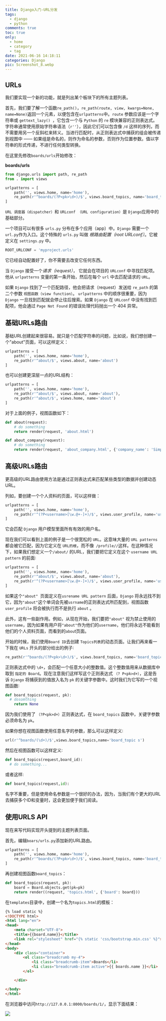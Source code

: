 ```yaml
---
title: Django入门-URL分发
tags:
  - django
  - python
comments: true
toc: true
only:
  - home
  - category
  - tag
date: 2021-06-16 14:18:11
categories: Django
pic: Screenshot_8.webp
---
```


## URLs

我们要实现一个新的功能，就是列出某个板块下的所有主题列表。

首先，我们要了解一个函数`re_path()`，`re_path(route, view, kwargs=None, name=None)`返回一个元素，以便包含在`urlpatterns`中。`route` 参数应该是一个字符串或 `gettext_lazy() `，它包含一个与 `Python` 的 `re` 模块兼容的正则表达式。字符串通常使用原始字符串语法（`r''`），因此它们可以包含像 `/d` 这样的序列，而不需要用另一个反斜杠来转义。当进行匹配时，从正则表达式中捕获的组会被传递到视图中 —— 如果组是命名的，则作为命名的参数，否则作为位置参数。值以字符串的形式传递，不进行任何类型转换。

在这里先修改`boards/urls`开始修改：

**boards/urls**
```python
from django.urls import path, re_path
from . import views

urlpatterns = [
    path('', views.home, name='home'),
    re_path(r'^boards/(?P<pk>\d+)/$', views.board_topics, name='board_topics')
]
```

`URL 调度器（dispatcher）`和 `URLconf （URL configuration）`是 `Django`应用中的基础部分。

一个项目可以有很多 `urls.py` 分布在多个应用（app）中。`Django` 需要一个 `url.py`作为入口。这个特殊的 `urls.py` 叫做 *根路由配置（root URLconf）*。它被定义在 `settings.py` 中。

```python
ROOT_URLCONF = 'myproject.urls'
```

它已经自动配置好了，你不需要去改变它任何东西。

当 `Django` 接受一个*请求（request）*， 它就会在项目的 `URLconf` 中寻找匹配项。他从 `urlpatterns` 变量的第一条开始，然后在每个 `url` 中去匹配请求的 `URL`。

如果 `Django` 找到了一个匹配路径，他会把请求（request）发送给 `re_path` 的第二个参数 `视图函数（view function）`。 `urlpatterns` 中的顺序很重要，因为 `Django` 一旦找到匹配就会停止往后搜索。如果 `Django` 在 `URLconf` 中没有找到匹配项，他会通过 `Page Not Found` 的错误处理代码抛出一个 404 异常。

## 基础URLs路由

基础URL创建起来很容易。就只是个匹配字符串的问题，比如说，我们想创建一个"about"页面，可以这样定义：

```python
urlpatterns = [
    path('', views.home, name='home'),
    re_path(r'^about/$', views.about, name='about')
]
```

也可以创建更深层一点的URL结构：

```python
urlpatterns = [
    path('', views.home, name='home'),
    re_path(r'^about/$', views.about, name='about'),
    re_path(r'^about/$', views.home, name='about')
]
```

对于上面的例子，视图函数如下：

```python
def about(request):
    # do something
    return render(request, 'about.html')

def about_company(request):
    # do something
    return render(request, 'about_company.html', {'company_name': 'Simple Complex'})
```

## 高级URLs路由

更高级的URL路由使用方法是通过正则表达式来匹配某些类型的数据并创建动态URL。

列如，要创建一个个人资料的页面，可以这样做：

```python
urlpatterns = [
    path('', views.home, name='home'),
    re_path(r'^(?P<username>[\w.@+-]+)/$', views.user_profile, name='user_profile')
]
```

它会匹配 `Django` 用户模型里面所有有效的用户名。

现在我们可以看到上面的例子是一个很宽松的 `URL`。这意味大量的 `URL patterns` 都会被它匹配，因为它定义在 `URL的根`，而不像` /profile//`这样。在这种情况下，如果我们想定义一个`/about/` 的URL，我们要把它定义在这个 `username URL pattern` 的前面∶

```python
urlpatterns = [
    path('', views.home, name='home'),
    re_path(r'^about/$', views.about, name='about'),
    re_path(r'^(?P<username>[\w.@+-]+)/$', views.user_profile, name='user_profile')
]
```

如果这个`"about" `页面定义在`usrename URL pattern` 后面，`Django` 将永远找不到它，因为`"about"`这个单词会先被`usrname`的正则表达式所匹配到，视图函数 `user_profile` 将会被执行而不是执行 `about` 。

此外，这有一些副作用。例如，从现在开始，我们要把`"about"` 视为禁止使用的`username`，因为如果有用户将`"about"`作为他们的`username`，他们将永远不能看到他们的个人资料页面，而看到的`abou`t页面。

开始的时候，我们使用` Board ID `去创建 `Topics列表`的动态页面。让我们再来看一下我在 `URLs` 开头的部分给出的例子∶

```python
re_path(r'^boards/(?P<pk>\d+)/$', views.board_topics, name='board_topics')
```

正则表达式中的 `\d+`，会匹配一个任意大小的整数值。这个整数值用来从数据库中取到 `指定的 Board`。现在注意我们这样写这个正则表达式 `（? P<pk>d+）`，这是告诉 `Django` 将捕获到的值放入名为 `pk` 的关键字参数中。这时我们为它写的一个视图函数∶

```python
def board_topics(request, pk):
  # dosomthing
    return None
```

因为我们使用了 `（?P<pk>d+）`正则表达式，在 `board_topics` 函数中，关键字参数必须命名为 `pk`。

如果你想在视图函数使用任意名字的参数，那么可以这样定义∶

```python
url(r'^boards/(\d+)/$',views.board_topics,name='board_topic s')
```

然后在视图函数可以这样定义∶

```python
def board_topics(request,board_id):
  # do something...
```

或者这样:

```python
def board_topics(request,id):
```

名字不重要，但是使用命名参数是一个很好的办法，因为，当我们有个更大的URL去捕获多个ID和变量时，这会更加便于我们阅读。

## 使用URLS API

现在来写代码实现开头提到的主题列表页面。

首先，编辑`boars/urls.py`添加新的URL路由。

```python
urlpatterns = [
    path('', views.home, name='home'),
    re_path(r'^boards/(?P<pk>\d+)/$', views.board_topics, name='board_topics'),
]
```

再创建视图函数`board_topics`：

```python
def board_topics(request, pk):
    board = Board.objects.get(pk=pk)
    return render((request, 'topics.html', {'board': board}))
```

在`templates`目录中，创建一个名为`topics.html`的模板：

```html
{% load static %}
<!DOCTYPE html>
<html lang="en">
<head>
    <meta charset="UTF-8">
    <title>{{board.name}}</title>
    <link rel="stylesheet" href="{% static 'css/bootstrap.min.css' %}">
</head>
<body>
    <div class="container">
        <ol class="breadcrumb my-4">
            <li class="breadcrumb-item">Boards</li>
            <li class="breadcrumb-item active">{{ boards.name }}</li>
        </ol>

    </div>

</body>
</html>
```

在浏览器中访问`http://127.0.0.1:8000/boards/1/`，显示下面结果：

![](1.PNG)










[//]:#(设置表格整体居中显示)
<style>
    table
    {
        margin: auto;
        font-size: 80%;
    }
</style>


